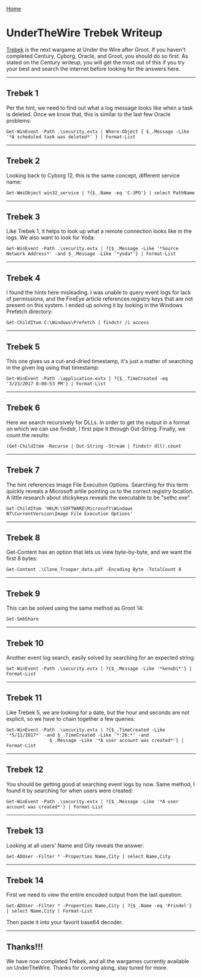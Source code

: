 [Home](../../index.md)

# UnderTheWire Trebek Writeup

[Trebek](https://underthewire.tech/trebek) is the next wargame at Under the Wire after Groot. If you haven't completed Century, Cyborg, Oracle, and Groot, you should do so first. As stated on the Century writeup, you will get the most out of this if you try your best and search the internet before looking for the answers here.

---
## Trebek 1

Per the hint, we need to find out what a log message looks like when a task is deleted. Once we know that, this is similar to the last few Oracle problems:

```
Get-WinEvent -Path .\security.evtx | Where-Object { $_.Message -Like '*A scheduled task was deleted*' } | Format-List
```

---
## Trebek 2

Looking back to Cyborg 12, this is the same concept, different service name:

```
Get-WmiObject win32_service | ?{$_.Name -eq 'C-3PO'} | select PathName
```

---
## Trebek 3

Like Trebek 1, it helps to look up what a remote connection looks like in the logs. We also want to look for Yoda:

```
Get-WinEvent -Path .\security.evtx | ?{$_.Message -Like '*Source Network Address*' -and $_.Message -Like '*yoda*'} | Format-List
```

---
## Trebek 4

I found the hints here misleading. I was unable to query event logs for lack of permissions, and the FireEye article references registry keys that are not present on this system. I ended up solving it by looking in the Windows Prefetch directory:

```
Get-ChildItem C:\Windows\Prefetch | findstr /i access
```

---
## Trebek 5

This one gives us a cut-and-dried timestamp, it's just a matter of searching in the given log using that timestamp:

```
Get-WinEvent -Path .\application.evtx | ?{$_.TimeCreated -eq '3/23/2017 8:08:53 PM'} | Format-List
```

---
## Trebek 6

Here we search recursively for DLLs. In order to get the output in a format on which we can use findstr, I first pipe it through Out-String. Finally, we count the results:

```
(Get-ChildItem -Recurse | Out-String -Stream | findstr dll).count
```

---
## Trebek 7

The hint references Image File Execution Options. Searching for this term quickly reveals a Microsoft artile pointing us to the correct registry location. A little research about stickykeys reveals the executable to be "sethc.exe".

```
Get-ChildItem 'HKLM:\SOFTWARE\Microsoft\Windows NT\CurrentVersion\Image File Execution Options'
```

---
## Trebek 8

Get-Content has an option that lets us view byte-by-byte, and we want the first 8 bytes:

```
Get-Content .\Clone_Trooper_data.pdf -Encoding Byte -TotalCount 8
```

---
## Trebek 9

This can be solved using the same method as Groot 14:

```
Get-SmbShare
```

---
## Trebek 10

Another event log search, easily solved by searching for an expected string:

```
Get-WinEvent -Path .\security.evtx | ?{$_.Message -Like '*kenobi*'} | Format-List
```

---
## Trebek 11

Like Trebek 5, we are looking for a date, but the hour and seconds are not explicit, so we have to chain together a few queries:

```
Get-WinEvent -Path .\security.evtx | ?{$_.TimeCreated -Like '*5/11/2017*' -and $_.TimeCreated -Like '*:26:*' -and
                $_.Message -Like '*A user account was created*'} | Format-List
```

---
## Trebek 12

You should be getting good at searching event logs by now. Same method, I found it by searching for when users were created:

```
Get-WinEvent -Path .\security.evtx | ?{$_.Message -Like '*A user account was created*'} | Format-List
```

---
## Trebek 13

Looking at all users' Name and City reveals the answer:

```
Get-ADUser -Filter * -Properties Name,City | select Name,City
```

---
## Trebek 14

First we need to view the entire encoded output from the last question:

```
Get-ADUser -Filter * -Properties Name,City | ?{$_.Name -eq 'Prindel'} | select Name,City | Format-List
```

Then paste it into your favorit base64 decoder.

---
## Thanks!!!

We have now completed Trebek, and all the wargames currently available on UnderTheWire. Thanks for coming along, stay tuned for more.